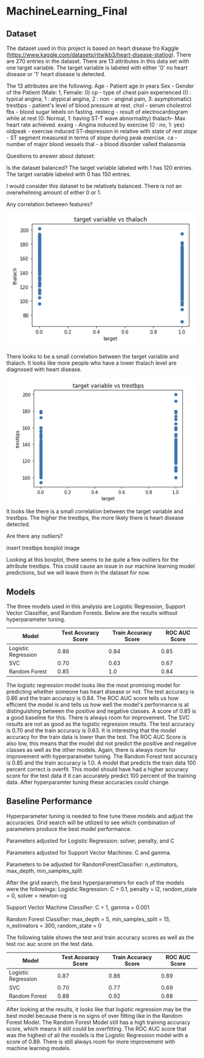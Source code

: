 # MachineLearning_Final


## Dataset

The dataset used in this project is based on heart disease fro Kaggle (https://www.kaggle.com/datasets/ritwikb3/heart-disease-statlog). There are 270 entries in the dataset. There are 13 attributes in this data set with one target variable. The target variable is labeled with either '0' no heart disease or '1' heart disease is detected. 

The 13 attributes are the following:
Age - Patient age in years
Sex - Gender of the Patient (Male: 1, Female: 0)
cp - type of chest pain experienced (0 : typical angina, 1 : atypical angina, 2 : non - anginal pain, 3: asymptomatic)
trestbps - patient's level of blood pressure at rest. 
chol - serum cholestrol
fbs - blood sugar lebels on fasting.
restecg - result of electrocardiogram while at rest (0: Normal, 1: having ST-T wave abnormality)
thalach- Max heart rate achieved.
exang - Angina induced by exercise (0 : no, 1: yes)
oldpeak - exercise induced ST-depression in relative with state of rest
slope - ST segment measured in terms of slope during peak exercise.
ca - number of major blood vessels
thal - a blood disorder valled thalassmia

Questions to answer about dataset:

Is the dataset balanced?
The target variable labeled with 1 has 120 entries.
The target variable labeled with 0 has 150 entries.

I would consider this dataset to be relatively balanced. There is not an overwhelming amount of either 0 or 1. 

Any correlation between features?

![data_screenshot](target_variable_vs_thalach.png)

There looks to be a small correlation between the target variable and thalach. It looks like more people who have a lower thalach level are diagnosed with heart disease. 

![data_screenshot](target_vs_trestbps_scatter.png)
It looks like there is a small correlation between the target variable and trestbps. The higher the trestbps, the more likely there is heart disease detected.


Are there any outliers?

insert trestbps boxplot image


Looking at this boxplot, there seems to be quite a few outliers for the attribute trestbps. This could cause an issue in our machine learning model predictions, but we will leave them in the dataset for now. 


## Models

The three models used in this analysis are Logistic Regression, Support Vector Classifier, and Random Forests. Below are the results without hyperparameter tuning.

| Model              | Test Accuracy Score | Train Accuracy Score | ROC AUC Score |
| ------------------ | ------------------- | -------------------- | ------------- |
| Logistic Regression| 0.86                | 0.84                 | 0.85          |
| SVC                | 0.70                | 0.63                 | 0.67          |
| Random Forest      | 0.85                | 1.0                  | 0.84          |

The logisitc regression model looks like the most promising model for predicting whether someone has heart disease or not. The test accuracy is 0.86 and the train accuracy is 0.84. The ROC AUC score tells us how efficient the model is and tells us how well the model's performance is at distinguishing between the positive and negative classes. A score of 0.85 is a good baseline for this. There is always room for improvement. 
The SVC results are not as good as the logistic regression results. The test accuracy is 0.70 and the train accuracy is 0.63. It is interesting that the model accuracy for the train data is lower than the test. The ROC AUC Score is also low, this means that the model did not predict the positive and negative classes as well as the other models. Again, there is always room for improvement with hyperparameter tuning. 
The Random Forest test accuracy is 0.85 and the train accuracy is 1.0. A model that predicts the train data 100 percent correct is overfit. This model should have had a higher accuracy score for the test data if it can accurately predict 100 percent of the training data. After hyperparamter tuning these accuracies could change. 



## Baseline Performance

Hyperparameter tuning is needed to fine tune these models and adjust the accuracies. Grid search will be utilized to see which combination of parameters produce the best model performance. 

Parameters adjusted for Logistic Regression:
solver, penalty, and C

Parameters adjusted for Support Vector Machines:
C and gamma.

Parameters to be adjusted for RandomForestClassifier:
n_estimators, max_depth, min_samples_split 

After the grid search, the best hyperparameters for each of the models were the followings:
Logistic Regression:
C = 0.1, penalty = l2, random_state = 0, solver = newton-cg

Support Vector Machine Classifier:
C = 1, gamma = 0.001

Random Forest Classifier:
max_depth = 5, min_samples_split = 15, n_estimators = 300, random_state = 0


The following table shows the test and train accuracy scores as well as the test roc auc score on the test data. 


| Model              | Test Accuracy Score | Train Accuracy Score | ROC AUC Score |
| ------------------ | ------------------- | -------------------- | ------------- |
| Logistic Regression| 0.87                | 0.86                 | 0.89          |
| SVC                | 0.70                | 0.77                 | 0.69          |
| Random Forest      | 0.88                | 0.92                 | 0.88          |


After looking at the results, it looks like that logistic regression may be the best model because there is no signs of over fitting like in the Random Forest Model. The Random Forest Model still has a high training accuracy score, which means it still could be overfitting. The ROC AUC score that was the highest of all the models is the Logistic Regression model with a score of 0.89. There is still always room for more improvement with machine learning models. 
